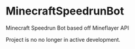 # MinecraftSpeedrunBot
Minecraft Speedrun Bot based off Mineflayer API

Project is no no longer in active development.
